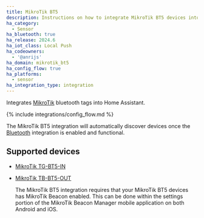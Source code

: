 ```yaml
---
title: MikroTik BT5
description: Instructions on how to integrate MikroTik BT5 devices into Home Assistant.
ha_category:
  - Sensor
ha_bluetooth: true
ha_release: 2024.6
ha_iot_class: Local Push
ha_codeowners:
  - '@anrijs'
ha_domain: mikrotik_bt5
ha_config_flow: true
ha_platforms:
  - sensor
ha_integration_type: integration
---
```


Integrates [MikroTik](https://mikrotik.com/) bluetooth tags into Home Assistant.

{% include integrations/config_flow.md %}

The MikroTik BT5 integration will automatically discover devices once the [Bluetooth](/integrations/bluetooth) integration is enabled and functional.

## Supported devices

- [MikroTik TG-BT5-IN](https://mikrotik.com/product/tg_bt5_in/)
- [MikroTik TB-BT5-OUT](https://mikrotik.com/product/tg_bt5_out/)

  The MikroTik BT5 integration requires that your MikroTik BT5 devices has MikroTik Beacon enabled. This can be done within the settings portion of the MikroTik Beacon Manager mobile application on both Android and iOS.
